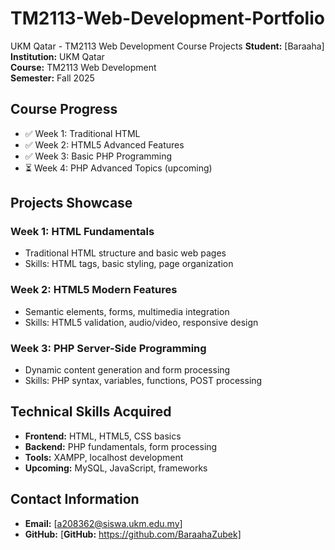 # TM2113-Web-Development-Portfolio
UKM Qatar - TM2113 Web Development Course Projects
**Student:** [Baraaha]  
**Institution:** UKM Qatar  
**Course:** TM2113 Web Development  
**Semester:** Fall 2025  

## Course Progress
- ✅ Week 1: Traditional HTML
- ✅ Week 2: HTML5 Advanced Features
- ✅ Week 3: Basic PHP Programming
- ⏳ Week 4: PHP Advanced Topics (upcoming)

## Projects Showcase

### Week 1: HTML Fundamentals
- Traditional HTML structure and basic web pages  
- Skills: HTML tags, basic styling, page organization  

### Week 2: HTML5 Modern Features
- Semantic elements, forms, multimedia integration  
- Skills: HTML5 validation, audio/video, responsive design  

### Week 3: PHP Server-Side Programming
- Dynamic content generation and form processing  
- Skills: PHP syntax, variables, functions, POST processing  

## Technical Skills Acquired
- **Frontend:** HTML, HTML5, CSS basics  
- **Backend:** PHP fundamentals, form processing  
- **Tools:** XAMPP, localhost development  
- **Upcoming:** MySQL, JavaScript, frameworks  

## Contact Information
- **Email:** [a208362@siswa.ukm.edu.my]  
- **GitHub:** [**GitHub:** https://github.com/BaraahaZubek]  

    

